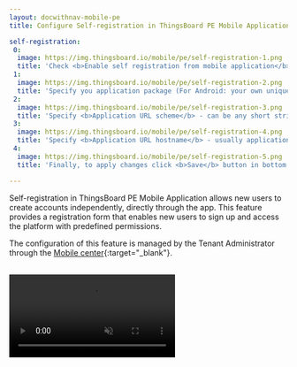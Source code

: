 ```yaml
---
layout: docwithnav-mobile-pe
title: Configure Self-registration in ThingsBoard PE Mobile Application

self-registration:
 0:
  image: https://img.thingsboard.io/mobile/pe/self-registration-1.png
  title: 'Check <b>Enable self registration from mobile application</b> checkbox'
 1:
  image: https://img.thingsboard.io/mobile/pe/self-registration-2.png
  title: 'Specify you application package (For Android: your own unique Application ID. For iOS: Product bundle identifier.)<br>Remember autogenerated <b>Application secret</b> or input your own secret.'
 2:
  image: https://img.thingsboard.io/mobile/pe/self-registration-3.png
  title: 'Specify <b>Application URL scheme</b> - can be any short string (for ex. myappscheme)'
 3:
  image: https://img.thingsboard.io/mobile/pe/self-registration-4.png
  title: 'Specify <b>Application URL hostname</b> - usually application id in reverse order (for ex. myapp.mydomain.org)'
 4:
  image: https://img.thingsboard.io/mobile/pe/self-registration-5.png
  title: 'Finally, to apply changes click <b>Save</b> button in bottom right corner of Self Registration form'

---
```


Self-registration in ThingsBoard PE Mobile Application allows new users to create accounts independently, directly through the app.
This feature provides a registration form that enables new users to sign up and access the platform with predefined permissions.

The configuration of this feature is managed by the Tenant Administrator through the [Mobile center](/docs/pe/mobile-center/mobile-center/){:target="_blank"}.

<br>

<div style="display: flex;">
    <div class="mobile-frame ios">
        <div class="frame-video">
            <video autoplay loop preload="auto" muted playsinline>
                 <source src="https://video.thingsboard.io/mobile/pe/self-registration.mp4" type="video/mp4">
                 <source src="https://video.thingsboard.io/mobile/pe/self-registration.webm" type="video/webm">
            </video>
        </div>
    </div>
</div>
